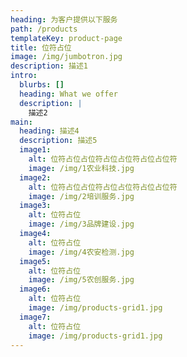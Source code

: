```yaml
---
heading: 为客户提供以下服务
path: /products
templateKey: product-page
title: 位符占位
image: /img/jumbotron.jpg
description: 描述1
intro:
  blurbs: []
  heading: What we offer
  description: |
    描述2
main:
  heading: 描述4
  description: 描述5
  image1:
    alt: 位符占位占位符占位占位符占位占位符
    image: /img/1农业科技.jpg
  image2:
    alt: 位符占位占位符占位占位符占位占位符
    image: /img/2培训服务.jpg
  image3:
    alt: 位符占位
    image: /img/3品牌建设.jpg
  image4:
    alt: 位符占位
    image: /img/4农安检测.jpg
  image5:
    alt: 位符占位
    image: /img/5农创服务.jpg
  image6:
    alt: 位符占位
    image: /img/products-grid1.jpg
  image7:
    alt: 位符占位
    image: /img/products-grid1.jpg
---
```

